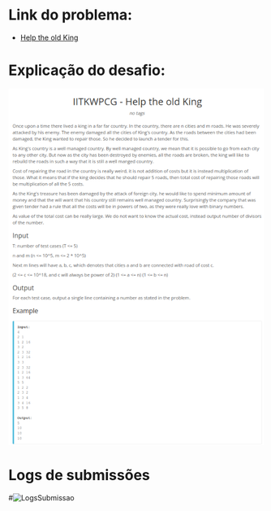 # Link do problema:

- [Help the old King](https://www.spoj.com/problems/ULM09/)

# Explicação do desafio:

![Help the old King](./assets/HelpTheOldKing.png)

# Logs de submissões

#![LogsSubmissao](./assets/LogDarkRoads.png)